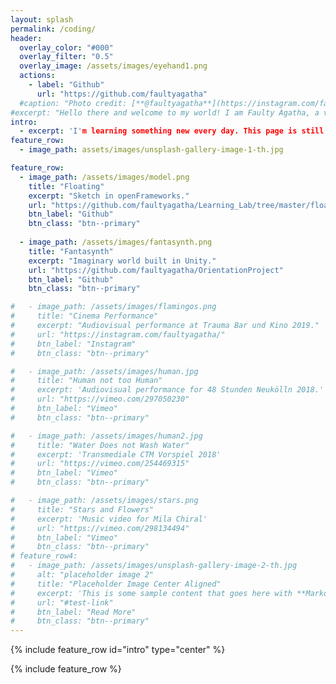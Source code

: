 ```yaml
---
layout: splash
permalink: /coding/
header:
  overlay_color: "#000"
  overlay_filter: "0.5"
  overlay_image: /assets/images/eyehand1.png
  actions:
    - label: "Github"
      url: "https://github.com/faultyagatha"
  #caption: "Photo credit: [**@faultyagatha**](https://instagram.com/faultyagatha/)"
#excerpt: "Hello there and welcome to my world! I am Faulty Agatha, a visual artist and creative technologist living in Berlin."
intro: 
  - excerpt: 'I'm learning something new every day. This page is still in the process of development.'
feature_row:
  - image_path: assets/images/unsplash-gallery-image-1-th.jpg

feature_row:
  - image_path: /assets/images/model.png
    title: "Floating"
    excerpt: "Sketch in openFrameworks."
    url: "https://github.com/faultyagatha/Learning_Lab/tree/master/floatingModel"
    btn_label: "Github"
    btn_class: "btn--primary"
  
  - image_path: /assets/images/fantasynth.png
    title: "Fantasynth"
    excerpt: "Imaginary world built in Unity."
    url: "https://github.com/faultyagatha/OrientationProject"
    btn_label: "Github"
    btn_class: "btn--primary"

#   - image_path: /assets/images/flamingos.png
#     title: "Cinema Performance"
#     excerpt: "Audiovisual performance at Trauma Bar und Kino 2019."
#     url: "https://instagram.com/faultyagatha/"
#     btn_label: "Instagram"
#     btn_class: "btn--primary"

#   - image_path: /assets/images/human.jpg
#     title: "Human not too Human"
#     excerpt: 'Audiovisual performance for 48 Stunden Neukölln 2018.'
#     url: "https://vimeo.com/297050230"
#     btn_label: "Vimeo"
#     btn_class: "btn--primary"

#   - image_path: /assets/images/human2.jpg
#     title: "Water Does not Wash Water"
#     excerpt: 'Transmediale CTM Vorspiel 2018'
#     url: "https://vimeo.com/254469315"
#     btn_label: "Vimeo"
#     btn_class: "btn--primary"

#   - image_path: /assets/images/stars.png
#     title: "Stars and Flowers"
#     excerpt: 'Music video for Mila Chiral'
#     url: "https://vimeo.com/298134494"
#     btn_label: "Vimeo"
#     btn_class: "btn--primary"
# feature_row4:
#   - image_path: /assets/images/unsplash-gallery-image-2-th.jpg
#     alt: "placeholder image 2"
#     title: "Placeholder Image Center Aligned"
#     excerpt: 'This is some sample content that goes here with **Markdown** formatting. Centered with `type="center"`'
#     url: "#test-link"
#     btn_label: "Read More"
#     btn_class: "btn--primary"
---
```


{% include feature_row id="intro" type="center" %}

{% include feature_row %}

<!-- {% include feature_row id="feature_row2" type="right" %}

{% include feature_row id="feature_row3" type="center" %}

{% include feature_row id="feature_row4" type="center" %} -->